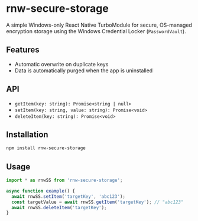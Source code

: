 # rnw-secure-storage

A simple Windows-only React Native TurboModule for secure, OS-managed encryption storage using the Windows Credential Locker (`PasswordVault`).

## Features

- Automatic overwrite on duplicate keys
- Data is automatically purged when the app is uninstalled

## API

- `getItem(key: string): Promise<string | null>`  
- `setItem(key: string, value: string): Promise<void>`  
- `deleteItem(key: string): Promise<void>`  

## Installation

```bash
npm install rnw-secure-storage
```

## Usage
```ts
import * as rnwSS from 'rnw-secure-storage';

async function example() {
  await rnwSS.setItem('targetKey', 'abc123');
  const targetValue = await rnwSS.getItem('targetKey'); // "abc123" 
  await rnwSS.deleteItem('targetKey');
}
```
